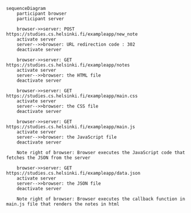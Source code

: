     sequenceDiagram
        participant browser
        participant server

        browser->>server: POST https://studies.cs.helsinki.fi/exampleapp/new_note
        activate server
        server-->>browser: URL redirection code : 302
        deactivate server

        browser->>server: GET https://studies.cs.helsinki.fi/exampleapp/notes
        activate server
        server-->>browser: the HTML file
        deactivate server

        browser->>server: GET https://studies.cs.helsinki.fi/exampleapp/main.css
        activate server
        server-->>browser: the CSS file
        deactivate server

        browser->>server: GET https://studies.cs.helsinki.fi/exampleapp/main.js
        activate server
        server-->>browser: the JavaScript file
        deactivate server

        Note right of browser: Browser executes the JavaScript code that fetches the JSON from the server

        browser->>server: GET https://studies.cs.helsinki.fi/exampleapp/data.json
        activate server
        server-->>browser: the JSON file
        deactivate server

        Note right of browser: Browser executes the callback function in main.js file that renders the notes in html


